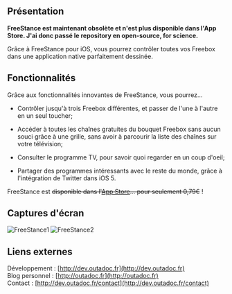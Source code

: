Présentation
------------

**FreeStance est maintenant obsolète et n'est plus disponible dans l'App Store. J'ai donc passé le repository en open-source, for science.**

Grâce à FreeStance pour iOS, vous pourrez contrôler toutes vos Freebox dans une application native parfaitement dessinée.

Fonctionnalités
---------------
Grâce aux fonctionnalités innovantes de FreeStance, vous pourrez...

* Contrôler jusqu'à trois Freebox différentes, et passer de l'une à l'autre en un seul toucher;

* Accéder à toutes les chaînes gratuites du bouquet Freebox sans aucun souci grâce à une grille, sans avoir à parcourir la liste des chaînes sur votre télévision;

* Consulter le programme TV, pour savoir quoi regarder en un coup d'oeil;

* Partager des programmes intéressants avec le reste du monde, grâce à l'intégration de Twitter dans iOS 5.

FreeStance est ~~disponible dans l'[App Store](http://www.apple.com/iphone/from-the-app-store/)… pour seulement 0,79€~~ !  

Captures d'écran
----------------

![FreeStance1](http://files.outadoc.fr/freestance/0.png "FreeStance 1")
![FreeStance2](http://files.outadoc.fr/freestance/1.png "FreeStance 2")

Liens externes
-------
Développement : [http://dev.outadoc.fr](http://dev.outadoc.fr)  
Blog personnel : [http://outadoc.fr](http://outadoc.fr)  
Contact : [http://dev.outadoc.fr/contact](http://dev.outadoc.fr/contact)
